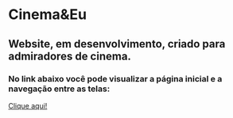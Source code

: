 # Cinema&Eu
## Website, em desenvolvimento, criado para admiradores de cinema.
### No link abaixo você pode visualizar a página inicial e a navegação entre as telas:

[Clique aqui!](https://drive.google.com/file/d/18Kn7UYaR540HWgvHRR-Q3f1CQjmlX2ZH/view?usp=drivesdk)
